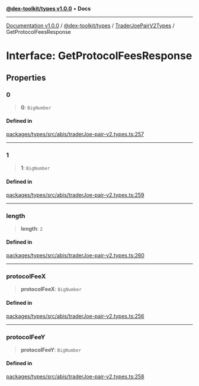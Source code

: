 [**@dex-toolkit/types v1.0.0**](../../../README.md) • **Docs**

***

[Documentation v1.0.0](../../../../../packages.md) / [@dex-toolkit/types](../../../README.md) / [TraderJoePairV2Types](../README.md) / GetProtocolFeesResponse

# Interface: GetProtocolFeesResponse

## Properties

### 0

> **0**: `BigNumber`

#### Defined in

[packages/types/src/abis/traderJoe-pair-v2.types.ts:257](https://github.com/niZmosis/dex-toolkit/blob/3d8b41b44787b30fbea5de3ab4737662ffb61bc8/packages/types/src/abis/traderJoe-pair-v2.types.ts#L257)

***

### 1

> **1**: `BigNumber`

#### Defined in

[packages/types/src/abis/traderJoe-pair-v2.types.ts:259](https://github.com/niZmosis/dex-toolkit/blob/3d8b41b44787b30fbea5de3ab4737662ffb61bc8/packages/types/src/abis/traderJoe-pair-v2.types.ts#L259)

***

### length

> **length**: `2`

#### Defined in

[packages/types/src/abis/traderJoe-pair-v2.types.ts:260](https://github.com/niZmosis/dex-toolkit/blob/3d8b41b44787b30fbea5de3ab4737662ffb61bc8/packages/types/src/abis/traderJoe-pair-v2.types.ts#L260)

***

### protocolFeeX

> **protocolFeeX**: `BigNumber`

#### Defined in

[packages/types/src/abis/traderJoe-pair-v2.types.ts:256](https://github.com/niZmosis/dex-toolkit/blob/3d8b41b44787b30fbea5de3ab4737662ffb61bc8/packages/types/src/abis/traderJoe-pair-v2.types.ts#L256)

***

### protocolFeeY

> **protocolFeeY**: `BigNumber`

#### Defined in

[packages/types/src/abis/traderJoe-pair-v2.types.ts:258](https://github.com/niZmosis/dex-toolkit/blob/3d8b41b44787b30fbea5de3ab4737662ffb61bc8/packages/types/src/abis/traderJoe-pair-v2.types.ts#L258)
